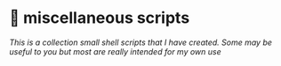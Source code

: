 # :wrench: miscellaneous scripts

_This is a collection small shell scripts that I have created. Some may be useful to you but most are really intended for my own
use_
